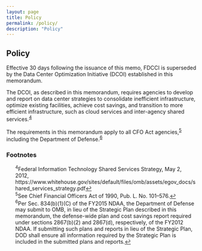 ```yaml
---
layout: page
title: Policy
permalink: /policy/
description: "Policy"
---
```


## Policy 

Effective 30 days following the issuance of this memo, FDCCI is superseded by the Data Center Optimization Initiative (DCOI) established in this memorandum.

The DCOI, as described in this memorandum, requires agencies to develop and report on data center strategies to consolidate inefficient infrastructure, optimize existing facilities, achieve cost savings, and transition to more efficient infrastructure, such as cloud services and inter-agency shared services.<sup id="fnr4"><a href="#fn4">4</a></sup>

The requirements in this memorandum apply to all CFO Act agencies,<sup id="fnr5"><a href="#fn5">5</a></sup> including the Department of Defense.<sup id="fnr6"><a href="#fn6">6</a></sup>

### Footnotes

<ul style="list-style-type:none">
<li id="fn4"><sup>4</sup>Federal Information Technology Shared Services Strategy, May 2, 2012, https://www.whitehouse.gov/sites/default/files/omb/assets/egov_docs/shared_services_strategy.pdf<a href="#fnr4">&#8617;</a></li>

<li id="fn5"><sup>5</sup>See Chief Financial Officers Act of 1990, Pub. L. No. 101–576.<a href="#fnr5">&#8617;</a></li>

<li id="fn6"><sup>6</sup>Per Sec. 834(b)(1)(C) of the FY2015 NDAA, the Department of Defense may submit to OMB, in lieu of the Strategic Plan described in this memorandum, the defense-wide plan and cost savings report required under sections 2867(b)(2) and 2867(d), respectively, of the FY2012 NDAA.  If submitting such plans and reports in lieu of the Strategic Plan, DOD shall ensure all information required by the Strategic Plan is included in the submitted plans and reports.<a href="#fnr6">&#8617;</a></li>
</ul>
